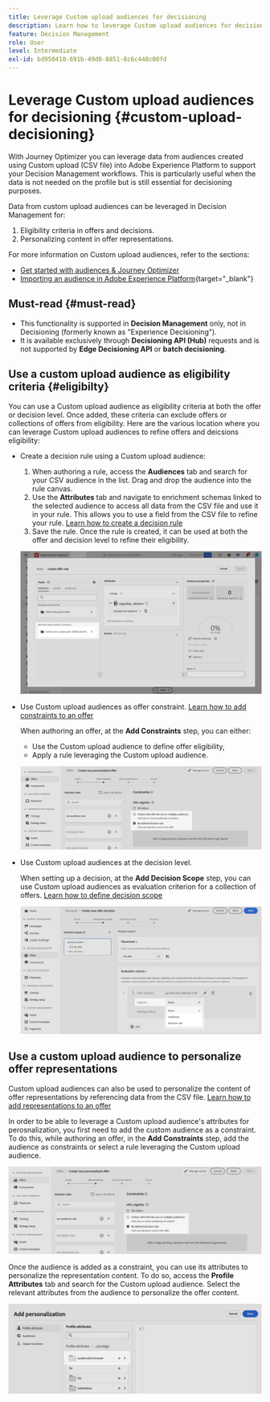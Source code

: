 ```yaml
---
title: Leverage Custom upload audiences for decisioning
description: Learn how to leverage Custom upload audiences for decisioning.
feature: Decision Management
role: User
level: Intermediate
exl-id: bd950410-691b-49d8-8851-8c6c448c00fd
---
```

# Leverage Custom upload audiences for decisioning {#custom-upload-decisioning}

With Journey Optimizer you can leverage data from audiences created using Custom upload (CSV file) into Adobe Experience Platform to support your Decision Management workflows. This is particularly useful when the data is not needed on the profile but is still essential for decisioning purposes.

Data from custom upload audiences can be leveraged in Decision Management for:

1. Eligibility criteria in offers and decisions.
2. Personalizing content in offer representations.

For more information on Custom upload audiences, refer to the sections:
* [Get started with audiences & Journey Optimizer](../audience/about-audiences.md)
* [Importing an audience in Adobe Experience Platform](https://experienceleague.adobe.com/en/docs/experience-platform/segmentation/ui/audience-portal#import-audience){target="_blank"}

## Must-read {#must-read}

* This functionality is supported in **Decision Management** only, not in Decisioning (formerly known as "Experience Decisioning").
* It is available exclusively through **Decisioning API (Hub)** requests and is not supported by **Edge Decisioning API** or **batch decisioning**.
 
## Use a custom upload audience as eligibility criteria {#eligibilty}

You can use a Custom upload audience as eligibility criteria at both the offer or decision level. Once added, these criteria can exclude offers or collections of offers from eligibility. Here are the various location where you can leverage Custom upload audiences to refine offers and deicsions eligibility:

* Create a decision rule using a Custom upload audience:

    1. When authoring a rule, access the **Audiences** tab and search for your CSV audience in the list. Drag and drop the audience into the rule canvas.
    1. Use the **Attributes** tab and navigate to enrichment schemas linked to the selected audience to access all data from the CSV file and use it in your rule. This allows you to use a field from the CSV file to refine your rule. [Learn how to create a decision rule](../offers/offer-library/creating-decision-rules.md)
    1. Save the rule. Once the rule is created, it can be used at both the offer and decision level to refine their eligibility.

    ![](assets/csv-rule.png)

* Use Custom upload audiences as offer constraint. [Learn how to add constraints to an offer](../offers/offer-library/add-constraints.md)

    When authoring an offer, at the **Add Constraints** step, you can either:

    * Use the Custom upload audience to define offer eligibility,
    * Apply a rule leveraging the Custom upload audience.

    ![](assets/csv-offer.png)

* Use Custom upload audiences at the decision level.

    When setting up a decision, at the **Add Decision Scope** step, you can use Custom upload audiences as evaluation criterion for a collection of offers. [Learn how to define decision scope](../offers/offer-activities/create-offer-activities.md#add-decision-scopes)

    ![](assets/csv-decision.png)

## Use a custom upload audience to personalize offer representations

Custom upload audiences can also be used to personalize the content of offer representations by referencing data from the CSV file. [Learn how to add representations to an offer](../offers/offer-library/add-representations.md)

In order to be able to leverage a Custom upload audience's attributes for perosnalization, you first need to add the custom audience as a constraint. To do this, while authoring an offer, in the **Add Constraints** step, add the audience as constraints or select a rule leveraging the Custom upload audience.

![](assets/csv-offer.png)

Once the audience is added as a constraint, you can use its attributes to personalize the representation content. To do so, access the **Profile Attributes** tab and search for the Custom upload audience. Select the relevant attributes from the audience to personalize the offer content.

![](assets/csv-perso.png)
